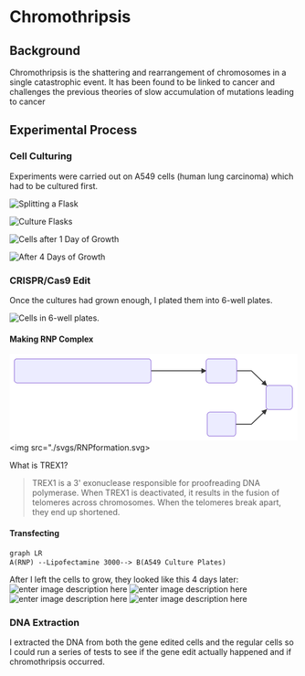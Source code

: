 # Chromothripsis

## Background
Chromothripsis is the shattering and rearrangement of chromosomes in a single catastrophic event. It has been found to be linked to cancer and challenges the previous theories of slow accumulation of mutations leading to cancer

## Experimental Process
### Cell Culturing 

Experiments were carried out on A549 cells (human lung carcinoma) which had to be cultured first. 

![Splitting a Flask](https://lh3.googleusercontent.com/gPolDUIFY2_V2asGlNlR-ae6dgiVF7fXvuBD0iEEu4RcpemfRw7ALC8RpHKVp9HZjxGT_5ArD4s "Cultures, cultures, cultures")

![Culture Flasks](https://lh3.googleusercontent.com/Nh3DXarFFMHyfGFzUbcgAdJN5SWmS5CgA-FL0l6gFXKQmL6D5h_1-SbTNgOuccynEPUUJyUHGeg "Culture Flasks")

![Cells after 1 Day of Growth](https://lh3.googleusercontent.com/U3dOEb3IK2BlPiBcfC1PMCQQA0WsnqLX6OE1rF2PL9_hciR-NZYebRBFrI-8bx5Yx0bEFoIthlU "Cells after 1 Day of Growth")

![After 4 Days of Growth](https://lh3.googleusercontent.com/12XjqlSrMMIPbXwFtLLDTRV3M5yfHh-6Q6r06ghRZ7Ka_v7T5DShXsya2UdOwMAmCYnNFgFq7ws "After 4 Days of Growth")

### CRISPR/Cas9 Edit
Once the cultures had grown enough, I plated them into 6-well plates. 

![Cells in 6-well plates.](https://lh3.googleusercontent.com/oLmTeNCuizqjgpLoGHCvAst1rGg2cdF0FWUGWcH1snI6msIXDKVayZkDw_7aJJ8W_WiPs0cIwdql "Plating!")

#### Making RNP Complex

![Alt text](./svgs/RNPformation.svg)
<img src="./svgs/RNPformation.svg>

What is TREX1?

> TREX1 is a 3' exonuclease responsible for proofreading DNA polymerase. When TREX1 is deactivated, it results in the fusion of telomeres across chromosomes. When the telomeres break apart, they end up shortened. 


#### Transfecting

```mermaid
graph LR
A(RNP) --Lipofectamine 3000--> B(A549 Culture Plates)
```

After I left the cells to grow, they looked like this 4 days later:
![enter image description here](https://lh3.googleusercontent.com/qocYW5TEol94bPvueAOWj5gqC2YhyHAU0zhRDas6BBhBFEXadUJBTAIDpZ31XIZZSDq6IHHIhjRI=s500)
![enter image description here](https://lh3.googleusercontent.com/hT-NYq251ckUiFHQad1hKIJeNp6vThJJrPf_B8SlbLfu1n8Jkpcs6PDD_QKb88HQMaJy1bVUUA1w=s500)
![enter image description here](https://lh3.googleusercontent.com/9h2LJ-pbWhpvcELoV5fr_GJfQGtHwv4oqOXqU090DsscH8ZyBWPccVOYPcQCzOFx4vSmn3Zk9Y_R=s500)
![enter image description here](https://lh3.googleusercontent.com/Kh5gaoK9kdcfKlCKISOgfmd2OYS9_inZJ1xhOCxw9oiybxT4aYvj-wNZt5hynGmMOnrvChgtAQYf=s500)



### DNA Extraction  

I extracted the DNA from both the gene edited cells and the regular cells so I could run a series of tests to see if the gene edit actually happened and if chromothripsis occurred.
